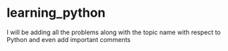 # learning_python
I will be adding all the problems along with the topic name with respect to Python and even add important comments
